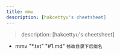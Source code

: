 ```yaml
---
title: mmv
description: [hakcettyu's cheetsheet]
---
```


> description: [hakcettyu's cheetsheet]

- mmv "*.txt" "#1.md" `修改目录下后缀名`
